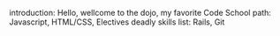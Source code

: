 introduction: Hello, wellcome to the dojo, my favorite Code School path: Javascript, HTML/CSS, Electives
deadly skills list: Rails, Git

